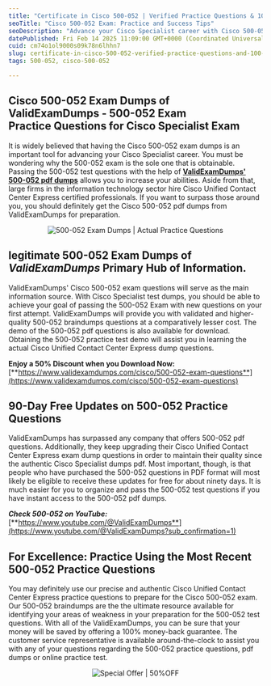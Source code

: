```yaml
---
title: "Certificate in Cisco 500-052 | Verified Practice Questions & 100% Success Formula!"
seoTitle: "Cisco 500-052 Exam: Practice and Success Tips"
seoDescription: "Advance your Cisco Specialist career with Cisco 500-052 exam dumps from ValidExamDumps. Access quality practice questions and 90-day free updates"
datePublished: Fri Feb 14 2025 11:09:00 GMT+0000 (Coordinated Universal Time)
cuid: cm74o1ol9000s09k78n6lhhn7
slug: certificate-in-cisco-500-052-verified-practice-questions-and-100-success-formula
tags: 500-052, cisco-500-052

---
```


## **Cisco 500-052 Exam Dumps of ValidExamDumps - 500-052 Exam Practice Questions for Cisco Specialist Exam**

It is widely believed that having the Cisco 500-052 exam dumps is an important tool for advancing your Cisco Specialist career. You must be wondering why the 500-052 exam is the sole one that is obtainable. Passing the 500-052 test questions with the help of [**ValidExamDumps' 500-052 pdf dumps**](https://www.validexamdumps.com/cisco/500-052-exam-questions) allows you to increase your abilities. Aside from that, large firms in the information technology sector hire Cisco Unified Contact Center Express certified professionals. If you want to surpass those around you, you should definitely get the Cisco 500-052 pdf dumps from ValidExamDumps for preparation.

<center><img src="https://www.validexamdumps.com/uploads/banners/1709651572_Banner29.png" alt="500-052 Exam Dumps | Actual Practice Questions" /></center>

## **legitimate 500-052 Exam Dumps of *ValidExamDumps* Primary Hub of Information.**

ValidExamDumps' Cisco 500-052 exam questions will serve as the main information source. With Cisco Specialist test dumps, you should be able to achieve your goal of passing the 500-052 Exam with new questions on your first attempt. ValidExamDumps will provide you with validated and higher-quality 500-052 braindumps questions at a comparatively lesser cost. The demo of the 500-052 pdf questions is also available for download. Obtaining the 500-052 practice test demo will assist you in learning the actual Cisco Unified Contact Center Express dump questions.

**Enjoy a 50% Discount when you Download Now:** [**https://www.validexamdumps.com/cisco/500-052-exam-questions**](https://www.validexamdumps.com/cisco/500-052-exam-questions)

## **90-Day Free Updates on 500-052 Practice Questions**

ValidExamDumps has surpassed any company that offers 500-052 pdf questions. Additionally, they keep upgrading their Cisco Unified Contact Center Express exam dump questions in order to maintain their quality since the authentic Cisco Specialist dumps pdf. Most important, though, is that people who have purchased the 500-052 questions in PDF format will most likely be eligible to receive these updates for free for about ninety days. It is much easier for you to organize and pass the 500-052 test questions if you have instant access to the 500-052 pdf dumps.

***Check 500-052 on YouTube:*** [**https://www.youtube.com/@ValidExamDumps**](https://www.youtube.com/@ValidExamDumps?sub_confirmation=1)

## **For Excellence: Practice Using the Most Recent 500-052 Practice Questions**

You may definitely use our precise and authentic Cisco Unified Contact Center Express practice questions to prepare for the Cisco 500-052 exam. Our 500-052 braindumps are the the ultimate resource available for identifying your areas of weakness in your preparation for the 500-052 test questions. With all of the ValidExamDumps, you can be sure that your money will be saved by offering a 100% money-back guarantee. The customer service representative is available around-the-clock to assist you with any of your questions regarding the 500-052 practice questions, pdf dumps or online practice test.

<center><img src="https://www.validexamdumps.com/uploads/banners/1705933924_Latest_Exam_B-14.png" alt="Special Offer | 50%OFF " /></center>